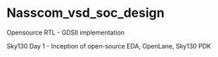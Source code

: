 # Nasscom_vsd_soc_design
Opensource RTL - GDSII implementation 

Sky130 Day 1 - Inception of open-source EDA, OpenLane, Sky130 PDK

